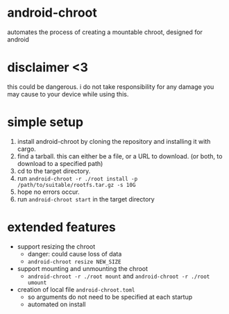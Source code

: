 # android-chroot
automates the process of creating a mountable chroot, designed for android

# disclaimer <3
this could be dangerous. i do not take responsibility for any damage you may cause to your device while using this.

# simple setup
1. install android-chroot by cloning the repository and installing it with cargo.
2. find a tarball. this can either be a file, or a URL to download. (or both, to download to a specified path)
3. cd to the target directory.
4. run `android-chroot -r ./root install -p /path/to/suitable/rootfs.tar.gz -s 10G`
5. hope no errors occur.
6. run `android-chroot start` in the target directory

# extended features
- support resizing the chroot
    - danger: could cause loss of data
    - `android-chroot resize NEW_SIZE`
- support mounting and unmounting the chroot
    - `android-chroot -r ./root mount` and `android-chroot -r ./root umount`
- creation of local file `android-chroot.toml`
    - so arguments do not need to be specified at each startup
    - automated on install